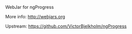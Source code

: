 WebJar for ngProgress

More info: http://webjars.org

Upstream: https://github.com/VictorBjelkholm/ngProgress

